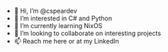 - 👋 Hi, I’m @cspeardev
- 👀 I’m interested in C# and Python
- 🌱 I’m currently learning NixOS
- 💞️ I’m looking to collaborate on interesting projects
- 📫 Reach me here or at my LinkedIn

<!---
cspeardev/cspeardev is a ✨ special ✨ repository because its `README.md` (this file) appears on your GitHub profile.
You can click the Preview link to take a look at your changes.
--->
